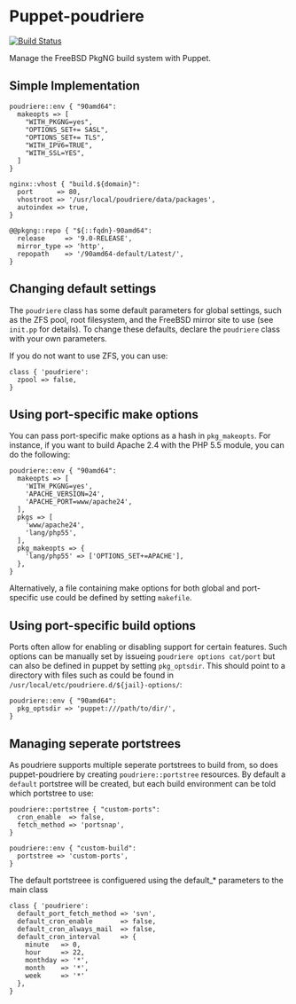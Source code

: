 # Puppet-poudriere

[![Build Status](https://travis-ci.org/xaque208/puppet-poudriere.png)](https://travis-ci.org/xaque208/puppet-poudriere)

Manage the FreeBSD PkgNG build system with Puppet.

## Simple Implementation

```Puppet
poudriere::env { "90amd64":
  makeopts => [
    "WITH_PKGNG=yes",
    "OPTIONS_SET+= SASL",
    "OPTIONS_SET+= TLS",
    "WITH_IPV6=TRUE",
    "WITH_SSL=YES",
  ]
}

nginx::vhost { "build.${domain}":
  port      => 80,
  vhostroot => '/usr/local/poudriere/data/packages',
  autoindex => true,
}

@@pkgng::repo { "${::fqdn}-90amd64":
  release     => '9.0-RELEASE',
  mirror_type => 'http',
  repopath    => '/90amd64-default/Latest/',
}
```

## Changing default settings

The `poudriere` class has some default parameters for global settings, such as the ZFS pool, root filesystem, and the FreeBSD mirror site to use (see `init.pp` for details). To change these defaults, declare the `poudriere` class with your own parameters.

If you do not want to use ZFS, you can use:

```Puppet
class { 'poudriere':
  zpool => false,
}
```

## Using port-specific make options

You can pass port-specific make options as a hash in `pkg_makeopts`. For instance, if you want to build Apache 2.4 with the PHP 5.5 module, you can do the following:

```Puppet
poudriere::env { "90amd64":
  makeopts => [
    'WITH_PKGNG=yes',
    'APACHE_VERSION=24',
    'APACHE_PORT=www/apache24',
  ],
  pkgs => [
    'www/apache24',
    'lang/php55',
  ],
  pkg_makeopts => {
    'lang/php55' => ['OPTIONS_SET+=APACHE'],
  },
}
```

Alternatively, a file containing make options for both global and port-specific use could be defined by setting `makefile`.

## Using port-specific build options

Ports often allow for enabling or disabling support for certain features. Such options can be manually set by issueing `poudriere options cat/port` but can also be defined in puppet by setting `pkg_optsdir`. This should point to a directory with files such as could be found in `/usr/local/etc/poudriere.d/${jail}-options/`:

```Puppet
poudriere::env { "90amd64":
  pkg_optsdir => 'puppet:///path/to/dir/',
}
```

## Managing seperate portstrees

As poudriere supports multiple seperate portstrees to build from, so does puppet-poudriere by creating `poudriere::portstree` resources. By default a `default` portstree will be created, but each build environment can be told which portstree to use:
```Puppet
poudriere::portstree { "custom-ports":
  cron_enable  => false,
  fetch_method => 'portsnap',
}

poudriere::env { "custom-build":
  portstree => 'custom-ports',
}
```

The default portstreee is configuered using the default_* parameters to the main class 

```Puppet
class { 'poudriere':
  default_port_fetch_method => 'svn',
  default_cron_enable       => false,
  default_cron_always_mail  => false,
  default_cron_interval     => {
    minute   => 0, 
    hour     => 22, 
    monthday => '*', 
    month    => '*', 
    week     => '*'
  },
}
```
